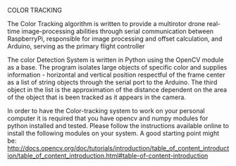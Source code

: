 COLOR TRACKING

The Color Tracking algorithm is written to provide a multirotor drone real-time image-processing abilities through serial communication between RaspberryPi, responsible for image processing and offset calculation,  and Arduino, serving as the primary flight controller

The color Detection System is written in Python using the OpenCV module as a base. The program isolates large objects of specific color and supplies information - horizontal and vertical position respectful of the frame center as a list of string objects through the serial port to the Arduino. The third object in the list is the approximation of the distance dependent on the area of the object that is been tracked as it appears in the camera.

In order to have the Color-tracking system to work on your personal computer it is required that you have opencv and numpy modules for python installed and tested. Please follow the instructions available online to install the following modules on your system. A good starting point might be: http://docs.opencv.org/doc/tutorials/introduction/table_of_content_introduction/table_of_content_introduction.html#table-of-content-introduction
